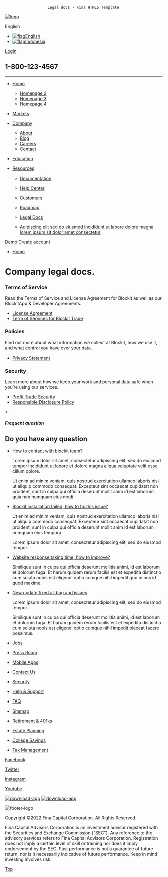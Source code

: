                        Legal docs - Fina HTML5 Template

[![logo](img/in-lazy.gif)](index.html)

English

*   [![flag](img/in-lazy.gif)English](#)
*   [![flag](img/in-lazy.gif)Indonesia](#)

[Login](signin.html)

1-800-123-4567
--------------

* * *

*   [Home](index.html)
    
    *   [Homepage 2](homepage2.html)
    *   [Homepage 3](homepage3.html)
    *   [Homepage 4](homepage4.html)
    
*   [Markets](markets.html)
*   [Company](#)
    
    *   [About](about.html)
    *   [Blog](blog.html)
    *   [Careers](careers.html)
    *   [Contact](contact.html)
    
*   [Education](education.html)
*   [Resources](#)
    
    *   [Documentation](https://getuikit.com/docs/introduction)
    *   [Help Center](help-center.html)
    *   [Customers](customers.html)
    *   [Roadmap](roadmap.html)
    *   [Legal Docs](legal-docs.html)
    
    *   [Adipiscing elit sed do eiusmod incididunt ut labore dolore magna lorem ipsum sit dolor amet consectetur](#)
    

[Demo](#) [Create account](#)

*   [Home](#)

Company legal docs.
===================

### Terms of Service

Read the Terms of Service and License Agreement for Blockit as well as our BlockitApp & Developer Agreements.

*   [License Agreement](#)
*   [Term of Services for Blockit Trade](#)

### Policies

Find out more about what information we collect at Blockit, how we use it, and what control you have over your data.

*   [Privacy Statement](#)

### Security

Learn more about how we keep your work and personal data safe when you’re using our services.

*   [Profit Trade Security](#)
*   [Responsible Disclosure Policy](#)

<

##### Frequent question

Do you have any question
------------------------

*   [How to contact with blockit team?](#)
    
    Lorem ipsum dolor sit amet, consectetur adipiscing elit, sed do eiusmod tempor incididunt ut labore et dolore magna aliqua voluptate velit esse cillum dolore.
    
    Ut enim ad minim veniam, quis nostrud exercitation ullamco laboris nisi ut aliquip commodo consequat. Excepteur sint occaecat cupidatat non proident, sunt in culpa qui officia deserunt mollit anim id est laborum quia non numquam eius modi.
    
*   [Blockit installation failed, how to fix this issue?](#)
    
    Ut enim ad minim veniam, quis nostrud exercitation ullamco laboris nisi ut aliquip commodo consequat. Excepteur sint occaecat cupidatat non proident, sunt in culpa qui officia deserunt mollit anim id est laborum numquam eius tempora.
    
    Lorem ipsum dolor sit amet, consectetur adipiscing elit, sed do eiusmod tempor.
    
*   [Website response taking time, how to improve?](#)
    
    Similique sunt in culpa qui officia deserunt mollitia animi, id est laborum et dolorum fuga. Et harum quidem rerum facilis est et expedita distinctio cum soluta nobis est eligendi optio cumque nihil impedit quo minus id quod maxime.
    
*   [New update fixed all bug and issues](#)
    
    Lorem ipsum dolor sit amet, consectetur adipiscing elit, sed do eiusmod tempor.
    
    Similique sunt in culpa qui officia deserunt mollitia animi, id est laborum et dolorum fuga. Et harum quidem rerum facilis est et expedita distinctio cum soluta nobis est eligendi optio cumque nihil impedit placeat facere possimus.
    

*   [Jobs](#)
*   [Press Room](#)
*   [Mobile Apps](#)
*   [Contact Us](#)

*   [Security](#)
*   [Help & Support](#)
*   [FAQ](#)
*   [Sitemap](#)

*   [Retirement & 401ks](#)
*   [Estate Planning](#)
*   [College Savings](#)
*   [Tax Management](#)

[Facebook](https://www.facebook.com/indonez)

[Twitter](https://twitter.com/indonez_tw)

[Instagram](https://www.instagram.com/indonez_ig)

[Youtube](#some-link)

[![download-app](img/in-store-apple.png)](#) [![download-app](img/in-store-google.png)](#)

![footer-logo](img/user/footer-logo-YoUO7x.svg)

Copyright ©2022 Fina Capital Corporation. All Rights Reserved.

Fina Capital Advisors Corporation is an investment advisor registered with the Securities and Exchange Commission ("SEC"). Any reference to the advisory services refers to Fina Capital Advisors Corporation. Registration does not imply a certain level of skill or training nor does it imply endorsement by the SEC.​ Past performance is not a guarantee of future return, nor is it necessarily indicative of future performance. Keep in mind investing involves risk.

[Top](#)